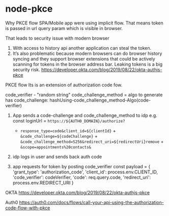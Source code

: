 # node-pkce
 

Why PKCE flow
SPA/Mobile app were using implicit flow. That means token is passed in url query param which is visible in browser.

That leads to security issue with modern browser
1) With access to history api another application can steal the token.
2) It’s also problematic because modern browsers can do browser history syncing and they support browser extensions that could be actively scanning for tokens in the browser address bar. Leaking tokens is a big security risk.
https://developer.okta.com/blog/2019/08/22/okta-authjs-pkce

PKCE flow
Its is an extension of authorization code fow.

code_verifier - "random string"
code_challenge_method = algo to generate has
code_challenge: hashUsing-code_challenge_method-Algo(code-verifier)

1) App sends a code-challenge and code_challenge_method to idp
e.g.
const loginUrl = `https://${AUTH0_DOMAIN}/authorize?`
    + `response_type=code&client_id=${clientId}` + 
    `&code_challenge=${codeChallenge}` + 
    `&code_challenge_method=S256&redirect_uri=${redirectUri}remove` + 
    `&scope=appointments%20contacts&`

2) idp logs in user and sends back auth code
3) app requests for token by posting code_verifier
const payload = {
        'grant_type': 'authorization_code',
        'client_id': process.env.CLIENT_ID,
        'code_verifier': codeVerifier,
        'code': req.query.code,
        'redirect_uri': process.env.REDIRECT_URI
    }

OKTA
https://developer.okta.com/blog/2019/08/22/okta-authjs-pkce

Auth0
https://auth0.com/docs/flows/call-your-api-using-the-authorization-code-flow-with-pkce



